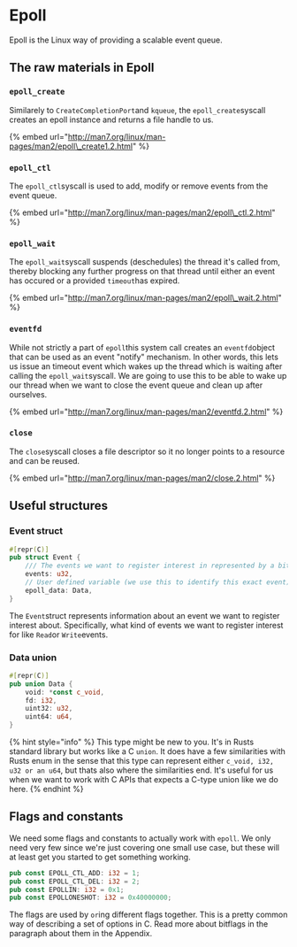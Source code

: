 # Epoll

Epoll is the Linux way of providing a scalable event queue. 

## The raw materials in Epoll

### `epoll_create`

Similarely to `CreateCompletionPort`and `kqueue`, the `epoll_create`syscall creates an epoll instance and returns a file handle to us.

{% embed url="http://man7.org/linux/man-pages/man2/epoll\_create1.2.html" %}

### `epoll_ctl`

The `epoll_ctl`syscall is used to add, modify or remove events from the event queue.

{% embed url="http://man7.org/linux/man-pages/man2/epoll\_ctl.2.html" %}

### `epoll_wait`

The `epoll_wait`syscall suspends \(deschedules\) the thread it's called from, thereby blocking any further progress on that thread until either an event has occured or a provided `timeout`has expired.

{% embed url="http://man7.org/linux/man-pages/man2/epoll\_wait.2.html" %}

### `eventfd`

While not strictly a part of `epoll`this system call creates an `eventfd`object that can be used as an event "notify" mechanism. In other words, this lets us issue an timeout event which wakes up the thread which is waiting after calling the `epoll_wait`syscall. We are going to use this to be able to wake up our thread when we want to close the event queue and clean up after ourselves.

{% embed url="http://man7.org/linux/man-pages/man2/eventfd.2.html" %}

### `close`

The `close`syscall closes a file descriptor so it no longer points to a resource and can be reused.

{% embed url="http://man7.org/linux/man-pages/man2/close.2.html" %}

## Useful structures

### Event struct

```rust
#[repr(C)]
pub struct Event {
    /// The events we want to register interest in represented by a bitflag.
    events: u32,
    // User defined variable (we use this to identify this exact event)
    epoll_data: Data,
}
```

The `Event`struct represents information about an event we want to register interest about. Specifically, what kind of events we want to register interest for like `Read`or `Write`events.

### Data union

```rust
#[repr(C)]
pub union Data {
    void: *const c_void,
    fd: i32,
    uint32: u32,
    uint64: u64,
}
```

{% hint style="info" %}
This type might be new to you. It's in Rusts standard library but works like a C `union`. It does have a few similarities with Rusts enum in the sense that this type can represent either `c_void, i32, u32 or an u64`, but thats also where the similarities end. It's useful for us when we want to work with C APIs that expects a C-type union like we do here.
{% endhint %}

## Flags and constants

We need some flags and constants to actually work with `epoll`. We only need very few since we're just covering one small use case, but these will at least get you started to get something working.

```rust
pub const EPOLL_CTL_ADD: i32 = 1;
pub const EPOLL_CTL_DEL: i32 = 2;
pub const EPOLLIN: i32 = 0x1;
pub const EPOLLONESHOT: i32 = 0x40000000;
```

The flags are used by `or`ing different flags together. This is a pretty common way of describing a set of options in C. Read more about bitflags in the paragraph about them in the Appendix.

